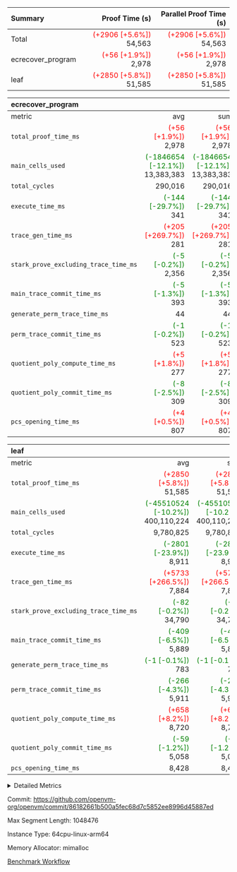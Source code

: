 | Summary | Proof Time (s) | Parallel Proof Time (s) |
|:---|---:|---:|
| Total | <span style='color: red'>(+2906 [+5.6%])</span> 54,563 | <span style='color: red'>(+2906 [+5.6%])</span> 54,563 |
| ecrecover_program | <span style='color: red'>(+56 [+1.9%])</span> 2,978 | <span style='color: red'>(+56 [+1.9%])</span> 2,978 |
| leaf | <span style='color: red'>(+2850 [+5.8%])</span> 51,585 | <span style='color: red'>(+2850 [+5.8%])</span> 51,585 |


| ecrecover_program |||||
|:---|---:|---:|---:|---:|
|metric|avg|sum|max|min|
| `total_proof_time_ms ` | <span style='color: red'>(+56 [+1.9%])</span> 2,978 | <span style='color: red'>(+56 [+1.9%])</span> 2,978 | <span style='color: red'>(+56 [+1.9%])</span> 2,978 | <span style='color: red'>(+56 [+1.9%])</span> 2,978 |
| `main_cells_used     ` | <span style='color: green'>(-1846654 [-12.1%])</span> 13,383,383 | <span style='color: green'>(-1846654 [-12.1%])</span> 13,383,383 | <span style='color: green'>(-1846654 [-12.1%])</span> 13,383,383 | <span style='color: green'>(-1846654 [-12.1%])</span> 13,383,383 |
| `total_cycles        ` |  290,016 |  290,016 |  290,016 |  290,016 |
| `execute_time_ms     ` | <span style='color: green'>(-144 [-29.7%])</span> 341 | <span style='color: green'>(-144 [-29.7%])</span> 341 | <span style='color: green'>(-144 [-29.7%])</span> 341 | <span style='color: green'>(-144 [-29.7%])</span> 341 |
| `trace_gen_time_ms   ` | <span style='color: red'>(+205 [+269.7%])</span> 281 | <span style='color: red'>(+205 [+269.7%])</span> 281 | <span style='color: red'>(+205 [+269.7%])</span> 281 | <span style='color: red'>(+205 [+269.7%])</span> 281 |
| `stark_prove_excluding_trace_time_ms` | <span style='color: green'>(-5 [-0.2%])</span> 2,356 | <span style='color: green'>(-5 [-0.2%])</span> 2,356 | <span style='color: green'>(-5 [-0.2%])</span> 2,356 | <span style='color: green'>(-5 [-0.2%])</span> 2,356 |
| `main_trace_commit_time_ms` | <span style='color: green'>(-5 [-1.3%])</span> 393 | <span style='color: green'>(-5 [-1.3%])</span> 393 | <span style='color: green'>(-5 [-1.3%])</span> 393 | <span style='color: green'>(-5 [-1.3%])</span> 393 |
| `generate_perm_trace_time_ms` |  44 |  44 |  44 |  44 |
| `perm_trace_commit_time_ms` | <span style='color: green'>(-1 [-0.2%])</span> 523 | <span style='color: green'>(-1 [-0.2%])</span> 523 | <span style='color: green'>(-1 [-0.2%])</span> 523 | <span style='color: green'>(-1 [-0.2%])</span> 523 |
| `quotient_poly_compute_time_ms` | <span style='color: red'>(+5 [+1.8%])</span> 277 | <span style='color: red'>(+5 [+1.8%])</span> 277 | <span style='color: red'>(+5 [+1.8%])</span> 277 | <span style='color: red'>(+5 [+1.8%])</span> 277 |
| `quotient_poly_commit_time_ms` | <span style='color: green'>(-8 [-2.5%])</span> 309 | <span style='color: green'>(-8 [-2.5%])</span> 309 | <span style='color: green'>(-8 [-2.5%])</span> 309 | <span style='color: green'>(-8 [-2.5%])</span> 309 |
| `pcs_opening_time_ms ` | <span style='color: red'>(+4 [+0.5%])</span> 807 | <span style='color: red'>(+4 [+0.5%])</span> 807 | <span style='color: red'>(+4 [+0.5%])</span> 807 | <span style='color: red'>(+4 [+0.5%])</span> 807 |

| leaf |||||
|:---|---:|---:|---:|---:|
|metric|avg|sum|max|min|
| `total_proof_time_ms ` | <span style='color: red'>(+2850 [+5.8%])</span> 51,585 | <span style='color: red'>(+2850 [+5.8%])</span> 51,585 | <span style='color: red'>(+2850 [+5.8%])</span> 51,585 | <span style='color: red'>(+2850 [+5.8%])</span> 51,585 |
| `main_cells_used     ` | <span style='color: green'>(-45510524 [-10.2%])</span> 400,110,224 | <span style='color: green'>(-45510524 [-10.2%])</span> 400,110,224 | <span style='color: green'>(-45510524 [-10.2%])</span> 400,110,224 | <span style='color: green'>(-45510524 [-10.2%])</span> 400,110,224 |
| `total_cycles        ` |  9,780,825 |  9,780,825 |  9,780,825 |  9,780,825 |
| `execute_time_ms     ` | <span style='color: green'>(-2801 [-23.9%])</span> 8,911 | <span style='color: green'>(-2801 [-23.9%])</span> 8,911 | <span style='color: green'>(-2801 [-23.9%])</span> 8,911 | <span style='color: green'>(-2801 [-23.9%])</span> 8,911 |
| `trace_gen_time_ms   ` | <span style='color: red'>(+5733 [+266.5%])</span> 7,884 | <span style='color: red'>(+5733 [+266.5%])</span> 7,884 | <span style='color: red'>(+5733 [+266.5%])</span> 7,884 | <span style='color: red'>(+5733 [+266.5%])</span> 7,884 |
| `stark_prove_excluding_trace_time_ms` | <span style='color: green'>(-82 [-0.2%])</span> 34,790 | <span style='color: green'>(-82 [-0.2%])</span> 34,790 | <span style='color: green'>(-82 [-0.2%])</span> 34,790 | <span style='color: green'>(-82 [-0.2%])</span> 34,790 |
| `main_trace_commit_time_ms` | <span style='color: green'>(-409 [-6.5%])</span> 5,889 | <span style='color: green'>(-409 [-6.5%])</span> 5,889 | <span style='color: green'>(-409 [-6.5%])</span> 5,889 | <span style='color: green'>(-409 [-6.5%])</span> 5,889 |
| `generate_perm_trace_time_ms` | <span style='color: green'>(-1 [-0.1%])</span> 783 | <span style='color: green'>(-1 [-0.1%])</span> 783 | <span style='color: green'>(-1 [-0.1%])</span> 783 | <span style='color: green'>(-1 [-0.1%])</span> 783 |
| `perm_trace_commit_time_ms` | <span style='color: green'>(-266 [-4.3%])</span> 5,911 | <span style='color: green'>(-266 [-4.3%])</span> 5,911 | <span style='color: green'>(-266 [-4.3%])</span> 5,911 | <span style='color: green'>(-266 [-4.3%])</span> 5,911 |
| `quotient_poly_compute_time_ms` | <span style='color: red'>(+658 [+8.2%])</span> 8,720 | <span style='color: red'>(+658 [+8.2%])</span> 8,720 | <span style='color: red'>(+658 [+8.2%])</span> 8,720 | <span style='color: red'>(+658 [+8.2%])</span> 8,720 |
| `quotient_poly_commit_time_ms` | <span style='color: green'>(-59 [-1.2%])</span> 5,058 | <span style='color: green'>(-59 [-1.2%])</span> 5,058 | <span style='color: green'>(-59 [-1.2%])</span> 5,058 | <span style='color: green'>(-59 [-1.2%])</span> 5,058 |
| `pcs_opening_time_ms ` |  8,428 |  8,428 |  8,428 |  8,428 |



<details>
<summary>Detailed Metrics</summary>

| group | num_segments | num_children | keygen_time_ms | fri.log_blowup | commit_exe_time_ms |
| --- | --- | --- | --- | --- | --- |
| ecrecover_program | 1 |  | 1,158 | 2 | 8 | 
| leaf |  | 1 |  | 2 |  | 

| group | air_name | quotient_deg | interactions | constraints |
| --- | --- | --- | --- | --- |
| ecrecover_program | AccessAdapterAir<16> | 2 | 5 | 14 | 
| ecrecover_program | AccessAdapterAir<2> | 2 | 5 | 14 | 
| ecrecover_program | AccessAdapterAir<32> | 2 | 5 | 14 | 
| ecrecover_program | AccessAdapterAir<4> | 2 | 5 | 14 | 
| ecrecover_program | AccessAdapterAir<64> | 2 | 5 | 14 | 
| ecrecover_program | AccessAdapterAir<8> | 2 | 5 | 14 | 
| ecrecover_program | BitwiseOperationLookupAir<8> | 2 | 2 | 4 | 
| ecrecover_program | KeccakVmAir | 2 | 321 | 4,571 | 
| ecrecover_program | MemoryMerkleAir<8> | 2 | 4 | 40 | 
| ecrecover_program | PersistentBoundaryAir<8> | 2 | 3 | 6 | 
| ecrecover_program | PhantomAir | 2 | 3 | 5 | 
| ecrecover_program | Poseidon2PeripheryAir<BabyBearParameters>, 1> | 2 | 1 | 286 | 
| ecrecover_program | ProgramAir | 1 | 1 | 4 | 
| ecrecover_program | RangeTupleCheckerAir<2> | 1 | 1 | 4 | 
| ecrecover_program | VariableRangeCheckerAir | 1 | 1 | 4 | 
| ecrecover_program | VmAirWrapper<Rv32BaseAluAdapterAir, BaseAluCoreAir<4, 8> | 2 | 19 | 43 | 
| ecrecover_program | VmAirWrapper<Rv32BaseAluAdapterAir, LessThanCoreAir<4, 8> | 2 | 17 | 39 | 
| ecrecover_program | VmAirWrapper<Rv32BaseAluAdapterAir, ShiftCoreAir<4, 8> | 2 | 23 | 90 | 
| ecrecover_program | VmAirWrapper<Rv32BranchAdapterAir, BranchEqualCoreAir<4> | 2 | 11 | 25 | 
| ecrecover_program | VmAirWrapper<Rv32BranchAdapterAir, BranchLessThanCoreAir<4, 8> | 2 | 13 | 41 | 
| ecrecover_program | VmAirWrapper<Rv32CondRdWriteAdapterAir, Rv32JalLuiCoreAir> | 2 | 10 | 22 | 
| ecrecover_program | VmAirWrapper<Rv32HintStoreAdapterAir, Rv32HintStoreCoreAir> | 2 | 15 | 17 | 
| ecrecover_program | VmAirWrapper<Rv32IsEqualModAdapterAir<2, 1, 32, 32>, ModularIsEqualCoreAir<32, 4, 8> | 2 | 25 | 223 | 
| ecrecover_program | VmAirWrapper<Rv32JalrAdapterAir, Rv32JalrCoreAir> | 2 | 16 | 20 | 
| ecrecover_program | VmAirWrapper<Rv32LoadStoreAdapterAir, LoadSignExtendCoreAir<4, 8> | 2 | 18 | 33 | 
| ecrecover_program | VmAirWrapper<Rv32LoadStoreAdapterAir, LoadStoreCoreAir<4> | 2 | 17 | 38 | 
| ecrecover_program | VmAirWrapper<Rv32MultAdapterAir, DivRemCoreAir<4, 8> | 2 | 25 | 88 | 
| ecrecover_program | VmAirWrapper<Rv32MultAdapterAir, MulHCoreAir<4, 8> | 2 | 24 | 38 | 
| ecrecover_program | VmAirWrapper<Rv32MultAdapterAir, MultiplicationCoreAir<4, 8> | 2 | 19 | 26 | 
| ecrecover_program | VmAirWrapper<Rv32RdWriteAdapterAir, Rv32AuipcCoreAir> | 2 | 11 | 15 | 
| ecrecover_program | VmAirWrapper<Rv32VecHeapAdapterAir<1, 2, 2, 32, 32>, FieldExpressionCoreAir> | 2 | 411 | 449 | 
| ecrecover_program | VmAirWrapper<Rv32VecHeapAdapterAir<2, 1, 1, 32, 32>, ModularAddSubCoreAir> | 2 | 94 | 126 | 
| ecrecover_program | VmAirWrapper<Rv32VecHeapAdapterAir<2, 1, 1, 32, 32>, ModularMulDivCoreAir> | 2 | 156 | 188 | 
| ecrecover_program | VmAirWrapper<Rv32VecHeapAdapterAir<2, 2, 2, 32, 32>, FieldExpressionCoreAir> | 2 | 422 | 456 | 
| ecrecover_program | VmConnectorAir | 2 | 3 | 9 | 
| leaf | AccessAdapterAir<2> | 4 | 5 | 12 | 
| leaf | AccessAdapterAir<4> | 4 | 5 | 12 | 
| leaf | AccessAdapterAir<8> | 4 | 5 | 12 | 
| leaf | FriReducedOpeningAir | 4 | 35 | 59 | 
| leaf | NativePoseidon2Air<BabyBearParameters>, 1> | 4 | 31 | 302 | 
| leaf | PhantomAir | 4 | 3 | 4 | 
| leaf | ProgramAir | 1 | 1 | 4 | 
| leaf | VariableRangeCheckerAir | 1 | 1 | 4 | 
| leaf | VmAirWrapper<BranchNativeAdapterAir, BranchEqualCoreAir<1> | 2 | 11 | 23 | 
| leaf | VmAirWrapper<JalNativeAdapterAir, JalCoreAir> | 4 | 7 | 6 | 
| leaf | VmAirWrapper<NativeAdapterAir<2, 0>, PublicValuesCoreAir> | 4 | 11 | 23 | 
| leaf | VmAirWrapper<NativeAdapterAir<2, 1>, FieldArithmeticCoreAir> | 4 | 15 | 23 | 
| leaf | VmAirWrapper<NativeLoadStoreAdapterAir<1>, NativeLoadStoreCoreAir<1> | 4 | 19 | 31 | 
| leaf | VmAirWrapper<NativeVectorizedAdapterAir<4>, FieldExtensionCoreAir> | 4 | 15 | 23 | 
| leaf | VmConnectorAir | 4 | 3 | 8 | 
| leaf | VolatileBoundaryAir | 4 | 4 | 16 | 

| group | air_name | idx | rows | prep_cols | perm_cols | main_cols | cells |
| --- | --- | --- | --- | --- | --- | --- | --- |
| leaf | AccessAdapterAir<2> | 0 | 2,097,152 |  | 16 | 11 | 56,623,104 | 
| leaf | AccessAdapterAir<4> | 0 | 1,048,576 |  | 16 | 13 | 30,408,704 | 
| leaf | AccessAdapterAir<8> | 0 | 262,144 |  | 16 | 17 | 8,650,752 | 
| leaf | FriReducedOpeningAir | 0 | 1,048,576 |  | 76 | 64 | 146,800,640 | 
| leaf | NativePoseidon2Air<BabyBearParameters>, 1> | 0 | 131,072 |  | 36 | 348 | 50,331,648 | 
| leaf | PhantomAir | 0 | 32,768 |  | 8 | 6 | 458,752 | 
| leaf | ProgramAir | 0 | 1,048,576 |  | 8 | 10 | 18,874,368 | 
| leaf | VariableRangeCheckerAir | 0 | 262,144 | 2 | 8 | 1 | 2,359,296 | 
| leaf | VmAirWrapper<BranchNativeAdapterAir, BranchEqualCoreAir<1> | 0 | 4,194,304 |  | 28 | 23 | 213,909,504 | 
| leaf | VmAirWrapper<JalNativeAdapterAir, JalCoreAir> | 0 | 131,072 |  | 12 | 10 | 2,883,584 | 
| leaf | VmAirWrapper<NativeAdapterAir<2, 0>, PublicValuesCoreAir> | 0 | 64 |  | 16 | 23 | 2,496 | 
| leaf | VmAirWrapper<NativeAdapterAir<2, 1>, FieldArithmeticCoreAir> | 0 | 4,194,304 |  | 20 | 30 | 209,715,200 | 
| leaf | VmAirWrapper<NativeLoadStoreAdapterAir<1>, NativeLoadStoreCoreAir<1> | 0 | 4,194,304 |  | 24 | 41 | 272,629,760 | 
| leaf | VmAirWrapper<NativeVectorizedAdapterAir<4>, FieldExtensionCoreAir> | 0 | 262,144 |  | 20 | 40 | 15,728,640 | 
| leaf | VmConnectorAir | 0 | 2 | 1 | 8 | 4 | 24 | 
| leaf | VolatileBoundaryAir | 0 | 2,097,152 |  | 8 | 11 | 39,845,888 | 

| group | air_name | segment | rows | prep_cols | perm_cols | main_cols | cells |
| --- | --- | --- | --- | --- | --- | --- | --- |
| ecrecover_program | AccessAdapterAir<16> | 0 | 16,384 |  | 24 | 25 | 802,816 | 
| ecrecover_program | AccessAdapterAir<2> | 0 | 256 |  | 24 | 11 | 8,960 | 
| ecrecover_program | AccessAdapterAir<32> | 0 | 8,192 |  | 24 | 41 | 532,480 | 
| ecrecover_program | AccessAdapterAir<4> | 0 | 128 |  | 24 | 13 | 4,736 | 
| ecrecover_program | AccessAdapterAir<8> | 0 | 32,768 |  | 24 | 17 | 1,343,488 | 
| ecrecover_program | BitwiseOperationLookupAir<8> | 0 | 65,536 | 3 | 8 | 2 | 655,360 | 
| ecrecover_program | KeccakVmAir | 0 | 128 |  | 1,288 | 3,164 | 569,856 | 
| ecrecover_program | MemoryMerkleAir<8> | 0 | 4,096 |  | 20 | 32 | 212,992 | 
| ecrecover_program | PersistentBoundaryAir<8> | 0 | 4,096 |  | 12 | 20 | 131,072 | 
| ecrecover_program | PhantomAir | 0 | 64 |  | 12 | 6 | 1,152 | 
| ecrecover_program | Poseidon2PeripheryAir<BabyBearParameters>, 1> | 0 | 4,096 |  | 8 | 300 | 1,261,568 | 
| ecrecover_program | ProgramAir | 0 | 16,384 |  | 8 | 10 | 294,912 | 
| ecrecover_program | RangeTupleCheckerAir<2> | 0 | 524,288 | 2 | 8 | 1 | 4,718,592 | 
| ecrecover_program | VariableRangeCheckerAir | 0 | 262,144 | 2 | 8 | 1 | 2,359,296 | 
| ecrecover_program | VmAirWrapper<Rv32BaseAluAdapterAir, BaseAluCoreAir<4, 8> | 0 | 131,072 |  | 80 | 36 | 15,204,352 | 
| ecrecover_program | VmAirWrapper<Rv32BaseAluAdapterAir, LessThanCoreAir<4, 8> | 0 | 2,048 |  | 40 | 37 | 157,696 | 
| ecrecover_program | VmAirWrapper<Rv32BaseAluAdapterAir, ShiftCoreAir<4, 8> | 0 | 16,384 |  | 52 | 53 | 1,720,320 | 
| ecrecover_program | VmAirWrapper<Rv32BranchAdapterAir, BranchEqualCoreAir<4> | 0 | 16,384 |  | 48 | 26 | 1,212,416 | 
| ecrecover_program | VmAirWrapper<Rv32BranchAdapterAir, BranchLessThanCoreAir<4, 8> | 0 | 32,768 |  | 56 | 32 | 2,883,584 | 
| ecrecover_program | VmAirWrapper<Rv32CondRdWriteAdapterAir, Rv32JalLuiCoreAir> | 0 | 4,096 |  | 44 | 18 | 253,952 | 
| ecrecover_program | VmAirWrapper<Rv32HintStoreAdapterAir, Rv32HintStoreCoreAir> | 0 | 256 |  | 36 | 26 | 15,872 | 
| ecrecover_program | VmAirWrapper<Rv32IsEqualModAdapterAir<2, 1, 32, 32>, ModularIsEqualCoreAir<32, 4, 8> | 0 | 4,096 |  | 56 | 166 | 909,312 | 
| ecrecover_program | VmAirWrapper<Rv32JalrAdapterAir, Rv32JalrCoreAir> | 0 | 8,192 |  | 36 | 28 | 524,288 | 
| ecrecover_program | VmAirWrapper<Rv32LoadStoreAdapterAir, LoadSignExtendCoreAir<4, 8> | 0 | 4,096 |  | 76 | 35 | 454,656 | 
| ecrecover_program | VmAirWrapper<Rv32LoadStoreAdapterAir, LoadStoreCoreAir<4> | 0 | 131,072 |  | 72 | 40 | 14,680,064 | 
| ecrecover_program | VmAirWrapper<Rv32MultAdapterAir, DivRemCoreAir<4, 8> | 0 | 8 |  | 104 | 57 | 1,288 | 
| ecrecover_program | VmAirWrapper<Rv32MultAdapterAir, MulHCoreAir<4, 8> | 0 | 8 |  | 100 | 39 | 1,112 | 
| ecrecover_program | VmAirWrapper<Rv32MultAdapterAir, MultiplicationCoreAir<4, 8> | 0 | 4,096 |  | 80 | 31 | 454,656 | 
| ecrecover_program | VmAirWrapper<Rv32RdWriteAdapterAir, Rv32AuipcCoreAir> | 0 | 4,096 |  | 28 | 21 | 200,704 | 
| ecrecover_program | VmAirWrapper<Rv32VecHeapAdapterAir<1, 2, 2, 32, 32>, FieldExpressionCoreAir> | 0 | 2,048 |  | 828 | 543 | 2,807,808 | 
| ecrecover_program | VmAirWrapper<Rv32VecHeapAdapterAir<2, 1, 1, 32, 32>, ModularAddSubCoreAir> | 0 | 8 |  | 192 | 199 | 3,128 | 
| ecrecover_program | VmAirWrapper<Rv32VecHeapAdapterAir<2, 1, 1, 32, 32>, ModularMulDivCoreAir> | 0 | 16 |  | 316 | 261 | 9,232 | 
| ecrecover_program | VmAirWrapper<Rv32VecHeapAdapterAir<2, 2, 2, 32, 32>, FieldExpressionCoreAir> | 0 | 1,024 |  | 848 | 619 | 1,502,208 | 
| ecrecover_program | VmConnectorAir | 0 | 2 | 1 | 12 | 4 | 32 | 

| group | idx | trace_gen_time_ms | total_proof_time_ms | total_cycles | total_cells | stark_prove_excluding_trace_time_ms | quotient_poly_compute_time_ms | quotient_poly_commit_time_ms | perm_trace_commit_time_ms | pcs_opening_time_ms | main_trace_commit_time_ms | main_cells_used | generate_perm_trace_time_ms | execute_time_ms |
| --- | --- | --- | --- | --- | --- | --- | --- | --- | --- | --- | --- | --- | --- | --- |
| leaf | 0 | 7,884 | 51,585 | 9,780,825 | 1,069,222,360 | 34,790 | 8,720 | 5,058 | 5,911 | 8,428 | 5,889 | 400,110,224 | 783 | 8,911 | 

| group | segment | trace_gen_time_ms | total_proof_time_ms | total_cycles | total_cells | stark_prove_excluding_trace_time_ms | quotient_poly_compute_time_ms | quotient_poly_commit_time_ms | perm_trace_commit_time_ms | pcs_opening_time_ms | main_trace_commit_time_ms | main_cells_used | generate_perm_trace_time_ms | execute_time_ms |
| --- | --- | --- | --- | --- | --- | --- | --- | --- | --- | --- | --- | --- | --- | --- |
| ecrecover_program | 0 | 281 | 2,978 | 290,016 | 55,907,135 | 2,356 | 277 | 309 | 523 | 807 | 393 | 13,383,383 | 44 | 341 | 

</details>


Commit: https://github.com/openvm-org/openvm/commit/86182661b500a5fec68d7c5852ee8996d45887ed

Max Segment Length: 1048476

Instance Type: 64cpu-linux-arm64

Memory Allocator: mimalloc

[Benchmark Workflow](https://github.com/openvm-org/openvm/actions/runs/12612667822)
